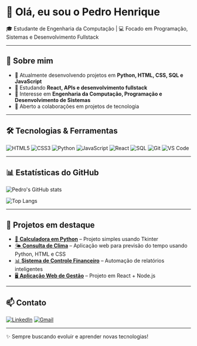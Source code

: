# 👋 Olá, eu sou o Pedro Henrique

🎓 Estudante de Engenharia da Computação | 💻 Focado em Programação, Sistemas e Desenvolvimento Fullstack

---

## 🚀 Sobre mim
- 🔭 Atualmente desenvolvendo projetos em **Python, HTML, CSS, SQL e JavaScript**
- 🌱 Estudando **React, APIs e desenvolvimento fullstack**
- 🎯 Interesse em **Engenharia da Computação, Programação e Desenvolvimento de Sistemas**
- 🤝 Aberto a colaborações em projetos de tecnologia

---

## 🛠️ Tecnologias & Ferramentas

![HTML5](https://img.shields.io/badge/HTML5-E34F26?style=for-the-badge&logo=html5&logoColor=white)
![CSS3](https://img.shields.io/badge/CSS3-1572B6?style=for-the-badge&logo=css3&logoColor=white)
![Python](https://img.shields.io/badge/Python-3776AB?style=for-the-badge&logo=python&logoColor=white)
![JavaScript](https://img.shields.io/badge/JavaScript-F7DF1E?style=for-the-badge&logo=javascript&logoColor=black)
![React](https://img.shields.io/badge/React-20232A?style=for-the-badge&logo=react&logoColor=61DAFB)
![SQL](https://img.shields.io/badge/SQL-4479A1?style=for-the-badge&logo=MySQL&logoColor=white)
![Git](https://img.shields.io/badge/Git-F05032?style=for-the-badge&logo=git&logoColor=white)
![VS Code](https://img.shields.io/badge/VS%20Code-007ACC?style=for-the-badge&logo=visual-studio-code&logoColor=white)

---

## 📊 Estatísticas do GitHub

![Pedro's GitHub stats](https://github-readme-stats.vercel.app/api?username=PedroGuerino-eng&show_icons=true&theme=radical&cache_bust=20250825)

![Top Langs](https://github-readme-stats.vercel.app/api/top-langs/?username=PedroGuerino-eng&layout=compact&theme=radical&cache_bust=20250825)

---

## 📌 Projetos em destaque
- [🔢 **Calculadora em Python**](#) – Projeto simples usando Tkinter
- [🌤️ **Consulta de Clima**](https://github.com/PedroGuerino-eng/clima-facil) – Aplicação web para previsão do tempo usando Python, HTML e CSS
- [📊 **Sistema de Controle Financeiro**](https://github.com/PedroGuerino-eng/controle-financeiro) – Automação de relatórios inteligentes
- [🖥️ **Aplicação Web de Gestão**](#) – Projeto em React + Node.js

---

## 📫 Contato
[![LinkedIn](https://img.shields.io/badge/LinkedIn-0077B5?style=for-the-badge&logo=linkedin&logoColor=white)](https://www.linkedin.com/in/pedro-guerino-a991a5265/)
[![Gmail](https://img.shields.io/badge/Email-D14836?style=for-the-badge&logo=gmail&logoColor=white)](mailto:foxphg@gmail.com)

---

✨ Sempre buscando evoluir e aprender novas tecnologias!
